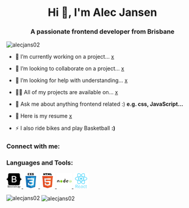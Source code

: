 <h1 align="center">Hi 👋, I'm Alec Jansen</h1>
<h3 align="center">A passionate frontend developer from Brisbane</h3>

<p align="left"> <img src="https://komarev.com/ghpvc/?username=alecjans02&label=Profile%20views&color=0e75b6&style=flat" alt="alecjans02" /> </p>

- 🔭 I’m currently working on a project... [x](x)

- 👯 I’m looking to collaborate on a project... [x](x)

- 🤝 I’m looking for help with understanding... [x](x)

- 👨‍💻 All of my projects are available on... [x](x)

- 💬 Ask me about anything frontend related :) **e.g. css, JavaScript...**

- 📄 Here is my resume [x](x)

- ⚡ I also ride bikes and play Basketball **:)**

<h3 align="left">Connect with me:</h3>
<p align="left">
</p>

<h3 align="left">Languages and Tools:</h3>
<p align="left"> <a href="https://getbootstrap.com" target="_blank" rel="noreferrer"> <img src="https://raw.githubusercontent.com/devicons/devicon/master/icons/bootstrap/bootstrap-plain-wordmark.svg" alt="bootstrap" width="40" height="40"/> </a> <a href="https://www.w3schools.com/css/" target="_blank" rel="noreferrer"> <img src="https://raw.githubusercontent.com/devicons/devicon/master/icons/css3/css3-original-wordmark.svg" alt="css3" width="40" height="40"/> </a> <a href="https://www.w3.org/html/" target="_blank" rel="noreferrer"> <img src="https://raw.githubusercontent.com/devicons/devicon/master/icons/html5/html5-original-wordmark.svg" alt="html5" width="40" height="40"/> </a> <a href="https://nodejs.org" target="_blank" rel="noreferrer"> <img src="https://raw.githubusercontent.com/devicons/devicon/master/icons/nodejs/nodejs-original-wordmark.svg" alt="nodejs" width="40" height="40"/> </a> <a href="https://reactjs.org/" target="_blank" rel="noreferrer"> <img src="https://raw.githubusercontent.com/devicons/devicon/master/icons/react/react-original-wordmark.svg" alt="react" width="40" height="40"/> </a> </p>

<p><img align="left" src="https://github-readme-stats.vercel.app/api/top-langs?username=alecjans02&show_icons=true&locale=en&layout=compact" alt="alecjans02" /></p>

<p>&nbsp;<img align="center" src="https://github-readme-stats.vercel.app/api?username=alecjans02&show_icons=true&locale=en" alt="alecjans02" /></p>
